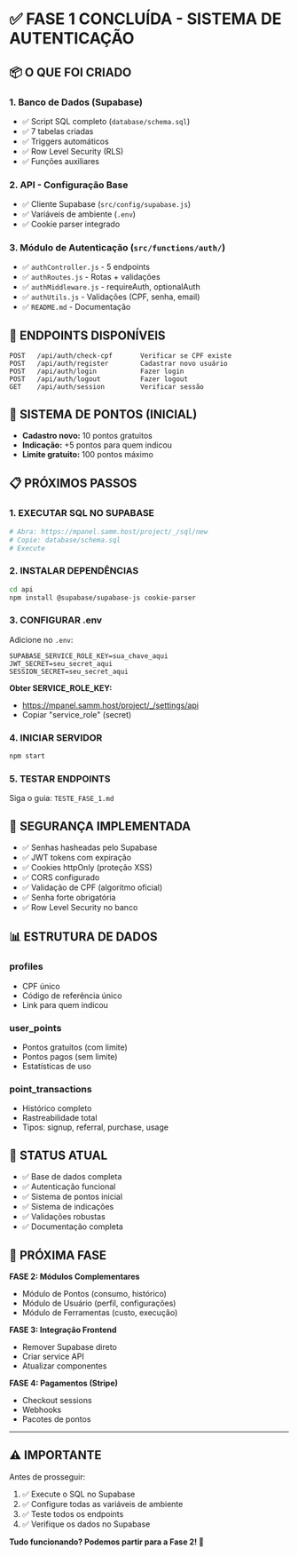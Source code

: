 # ✅ FASE 1 CONCLUÍDA - SISTEMA DE AUTENTICAÇÃO

## 📦 O QUE FOI CRIADO

### 1. Banco de Dados (Supabase)
- ✅ Script SQL completo (`database/schema.sql`)
- ✅ 7 tabelas criadas
- ✅ Triggers automáticos
- ✅ Row Level Security (RLS)
- ✅ Funções auxiliares

### 2. API - Configuração Base
- ✅ Cliente Supabase (`src/config/supabase.js`)
- ✅ Variáveis de ambiente (`.env`)
- ✅ Cookie parser integrado

### 3. Módulo de Autenticação (`src/functions/auth/`)
- ✅ `authController.js` - 5 endpoints
- ✅ `authRoutes.js` - Rotas + validações
- ✅ `authMiddleware.js` - requireAuth, optionalAuth
- ✅ `authUtils.js` - Validações (CPF, senha, email)
- ✅ `README.md` - Documentação

## 🔌 ENDPOINTS DISPONÍVEIS

```
POST   /api/auth/check-cpf       Verificar se CPF existe
POST   /api/auth/register        Cadastrar novo usuário
POST   /api/auth/login           Fazer login
POST   /api/auth/logout          Fazer logout
GET    /api/auth/session         Verificar sessão
```

## 🎁 SISTEMA DE PONTOS (INICIAL)

- **Cadastro novo:** 10 pontos gratuitos
- **Indicação:** +5 pontos para quem indicou
- **Limite gratuito:** 100 pontos máximo

## 📋 PRÓXIMOS PASSOS

### 1. EXECUTAR SQL NO SUPABASE
```bash
# Abra: https://mpanel.samm.host/project/_/sql/new
# Copie: database/schema.sql
# Execute
```

### 2. INSTALAR DEPENDÊNCIAS
```bash
cd api
npm install @supabase/supabase-js cookie-parser
```

### 3. CONFIGURAR .env
Adicione no `.env`:
```env
SUPABASE_SERVICE_ROLE_KEY=sua_chave_aqui
JWT_SECRET=seu_secret_aqui
SESSION_SECRET=seu_secret_aqui
```

**Obter SERVICE_ROLE_KEY:**
- https://mpanel.samm.host/project/_/settings/api
- Copiar "service_role" (secret)

### 4. INICIAR SERVIDOR
```bash
npm start
```

### 5. TESTAR ENDPOINTS
Siga o guia: `TESTE_FASE_1.md`

## 🔐 SEGURANÇA IMPLEMENTADA

- ✅ Senhas hasheadas pelo Supabase
- ✅ JWT tokens com expiração
- ✅ Cookies httpOnly (proteção XSS)
- ✅ CORS configurado
- ✅ Validação de CPF (algoritmo oficial)
- ✅ Senha forte obrigatória
- ✅ Row Level Security no banco

## 📊 ESTRUTURA DE DADOS

### profiles
- CPF único
- Código de referência único
- Link para quem indicou

### user_points
- Pontos gratuitos (com limite)
- Pontos pagos (sem limite)
- Estatísticas de uso

### point_transactions
- Histórico completo
- Rastreabilidade total
- Tipos: signup, referral, purchase, usage

## 🎯 STATUS ATUAL

- ✅ Base de dados completa
- ✅ Autenticação funcional
- ✅ Sistema de pontos inicial
- ✅ Sistema de indicações
- ✅ Validações robustas
- ✅ Documentação completa

## 🚀 PRÓXIMA FASE

**FASE 2: Módulos Complementares**
- Módulo de Pontos (consumo, histórico)
- Módulo de Usuário (perfil, configurações)
- Módulo de Ferramentas (custo, execução)

**FASE 3: Integração Frontend**
- Remover Supabase direto
- Criar service API
- Atualizar componentes

**FASE 4: Pagamentos (Stripe)**
- Checkout sessions
- Webhooks
- Pacotes de pontos

---

## ⚠️ IMPORTANTE

Antes de prosseguir:
1. ✅ Execute o SQL no Supabase
2. ✅ Configure todas as variáveis de ambiente
3. ✅ Teste todos os endpoints
4. ✅ Verifique os dados no Supabase

**Tudo funcionando? Podemos partir para a Fase 2! 🎉**
